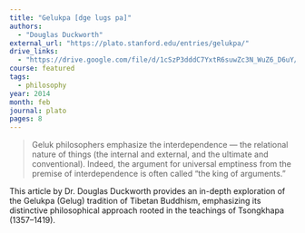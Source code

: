 ```yaml
---
title: "Gelukpa [dge lugs pa]"
authors:
  - "Douglas Duckworth"
external_url: "https://plato.stanford.edu/entries/gelukpa/"
drive_links:
  - "https://drive.google.com/file/d/1cSzP3dddC7YxtR6suwZc3N_WuZ6_D6uY/view?usp=sharing"
course: featured
tags:
  - philosophy
year: 2014
month: feb
journal: plato 
pages: 8 
---
```


> Geluk philosophers emphasize the interdependence — the relational nature of things (the internal and external, and the ultimate and conventional). Indeed, the argument for universal emptiness from the premise of interdependence is often called “the king of arguments.” 

This article by Dr. Douglas Duckworth provides an in-depth exploration of the Gelukpa (Gelug) tradition of Tibetan Buddhism, emphasizing its distinctive philosophical approach rooted in the teachings of Tsongkhapa (1357–1419).
